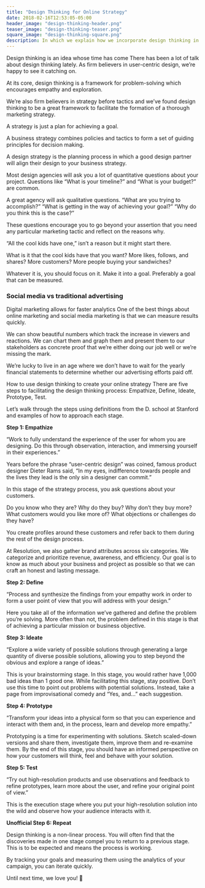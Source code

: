 ```yaml
---
title: "Design Thinking for Online Strategy"
date: 2018-02-16T12:53:05-05:00
header_image: "design-thinking-header.png"
teaser_image: "design-thinking-teaser.png"
square_image: "design-thinking-square.png"
description: In which we explain how we incorporate design thinking in our online strategy.
---
```


Design thinking is an idea whose time has come
There has been a lot of talk about design thinking lately. As firm believers in user-centric design, we’re happy to see it catching on.

At its core, design thinking is a framework for problem-solving which encourages empathy and exploration.

We’re also firm believers in strategy before tactics and we’ve found design thinking to be a great framework to facilitate the formation of a thorough marketing strategy.

A strategy is just a plan for achieving a goal.

A business strategy combines policies and tactics to form a set of guiding principles for decision making.

A design strategy is the planning process in which a good design partner will align their design to your business strategy.

Most design agencies will ask you a lot of quantitative questions about your project. Questions like “What is your timeline?” and  “What is your budget?” are common.

A great agency will ask qualitative questions. “What are you trying to accomplish?” “What is getting in the way of achieving your goal?” “Why do you think this is the case?”

These questions encourage you to go beyond your assertion that you need any particular marketing tactic and reflect on the reasons why.

“All the cool kids have one,” isn’t a reason but it might start there.

What is it that the cool kids have that you want? More likes, follows, and shares? More customers? More people buying your sandwiches?

Whatever it is, you should focus on it. Make it into a goal. Preferably a goal that can be measured.

### Social media vs traditional advertising

Digital marketing allows for faster analytics
One of the best things about online marketing and social media marketing is that we can measure results quickly.

We can show beautiful numbers which track the increase in viewers and reactions. We can chart them and graph them and present them to our stakeholders as concrete proof that we’re either doing our job well or we’re missing the mark.

We’re lucky to live in an age where we don’t have to wait for the yearly financial statements to determine whether our advertising efforts paid off.

How to use design thinking to create your online strategy
There are five steps to facilitating the design thinking process: Empathize, Define, Ideate, Prototype, Test.

Let’s walk through the steps using definitions from the D. school at Stanford and examples of how to approach each stage.

**Step 1: Empathize**

“Work to fully understand the experience of the user for whom you are designing.  Do this through observation, interaction, and immersing yourself in their experiences.”

Years before the phrase “user-centric design” was coined, famous product designer Dieter Rams said, “In my eyes, indifference towards people and the lives they lead is the only sin a designer can commit.”

In this stage of the strategy process, you ask questions about your customers.

Do you know who they are? Why do they buy? Why don’t they buy more? What customers would you like more of? What objections or challenges do they have?

You create profiles around these customers and refer back to them during the rest of the design process.

At Resolution, we also gather brand attributes across six categories. We categorize and prioritize revenue, awareness, and efficiency. Our goal is to know as much about your business and project as possible so that we can craft an honest and lasting message.

**Step 2: Define**

“Process and synthesize the findings from your empathy work in order to form a user point of view that you will address with your design.”

Here you take all of the information we’ve gathered and define the problem you’re solving. More often than not, the problem defined in this stage is that of achieving a particular mission or business objective.

**Step 3: Ideate**

“Explore a wide variety of possible solutions through generating a large quantity of diverse possible solutions, allowing you to step beyond the obvious and explore a range of ideas.”

This is your brainstorming stage. In this stage, you would rather have 1,000 bad ideas than 1 good one. While facilitating this stage, stay positive. Don’t use this time to point out problems with potential solutions. Instead, take a page from improvisational comedy and “Yes, and…” each suggestion.

**Step 4: Prototype**

“Transform your ideas into a physical form so that you can experience and interact with them and, in the process, learn and develop more empathy.”

Prototyping is a time for experimenting with solutions. Sketch scaled-down versions and share them, investigate them, improve them and re-examine them. By the end of this stage, you should have an informed perspective on how your customers will think, feel and behave with your solution.

**Step 5: Test**

“Try out high-resolution products and use observations and feedback to refine prototypes, learn more about the user, and refine your original point of view.”

This is the execution stage where you put your high-resolution solution into the wild and observe how your audience interacts with it.

**Unofficial Step 6: Repeat**

Design thinking is a non-linear process. You will often find that the discoveries made in one stage compel you to return to a previous stage. This is to be expected and means the process is working.

By tracking your goals and measuring them using the analytics of your campaign, you can iterate quickly.

Until next time, we love you! &#128140;
